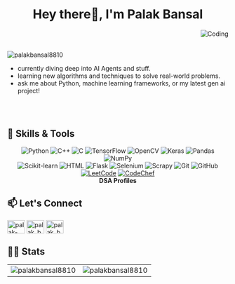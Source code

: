 <h1 align="center">Hey there👋, I'm Palak Bansal</h1>
<img align="right" alt="Coding" src="https://infynno.com/wp-content/uploads/2022/01/infynno-solutions.gif"><br><br>

<p align="left"> <img src="https://komarev.com/ghpvc/?username=palakbansal8810&label=Profile%20views&color=0e75b6&style=flat" alt="palakbansal8810" /> </p>

- currently diving deep into AI Agents and stuff.
- learning new algorithms and techniques to solve real-world problems.
- ask me about Python, machine learning frameworks, or my latest gen ai project!

<br>
<br>

## 🚀 Skills & Tools
<div align="center">
  <img src="https://img.icons8.com/color/48/000000/python.png" alt="Python"/> 
  <img src="https://img.icons8.com/color/48/000000/c-plus-plus-logo.png" alt="C++"/>
  <img src="https://img.icons8.com/color/48/000000/c-programming.png" alt="C"/> 
  <img src="https://img.icons8.com/color/48/000000/tensorflow.png" alt="TensorFlow"/> 
  <img src="https://img.icons8.com/color/48/000000/opencv.png" alt="OpenCV"/>
  <img src="https://upload.wikimedia.org/wikipedia/commons/thumb/a/ae/Keras_logo.svg/45px-Keras_logo.svg.png" alt="Keras"/>
  <img src="https://img.icons8.com/color/48/000000/pandas.png" alt="Pandas"/> 
  <img src="https://img.icons8.com/color/48/000000/numpy.png" alt="NumPy"/>
  <br>
  <img src="https://upload.wikimedia.org/wikipedia/commons/thumb/0/05/Scikit_learn_logo_small.svg/90px-Scikit_learn_logo_small.svg.png" alt="Scikit-learn"/>
  <img src="https://img.icons8.com/color/48/000000/html-5.png" alt="HTML"/>
  <img src="https://img.icons8.com/ios-filled/50/000000/flask.png" alt="Flask"/> 
  <img src="https://miro.medium.com/v2/resize:fit:35/1*musVE9e4bgjTWeoRmc-P_w.png" alt="Selenium"/> 
  <img src="https://steemitimages.com/p/x7L2VSNEiyAFMrpiG2ns3CB2gK32YGyd3PzYWd5t2qpCdo6bect8Mceakn4wQhEiyJBt6dt5cAGb3eW?format=match&width=50" alt="Scrapy"/> 
  <img src="https://img.icons8.com/color/48/000000/git.png" alt="Git"/>
  <img src="https://img.icons8.com/ios-glyphs/48/000000/github.png" alt="GitHub"/> 
  <br>
  <a href="https://leetcode.com/u/palakbansal23/"><img src="https://cdn.iconscout.com/icon/free/png-512/free-leetcode-3628885-3030025.png?f=webp&w=51" alt="LeetCode"/></a>
  <a href="https://www.codechef.com/users/palakbansal881"><img src="https://img.icons8.com/color/48/000000/codechef.png" alt="CodeChef"/></a><br>
  <strong>DSA Profiles</strong>
</div>

## 📫 Let's Connect
<p align="left">
<a href="https://linkedin.com/in/palak-bansal-60166828a" target="blank"><img align="center" src="https://raw.githubusercontent.com/rahuldkjain/github-profile-readme-generator/master/src/images/icons/Social/linked-in-alt.svg" alt="palak-bansal-60166828a" height="30" width="40" /></a>
<a href="https://x.com/PalakBansa25770" target="blank"><img align="center" src="https://raw.githubusercontent.com/rahuldkjain/github-profile-readme-generator/master/src/images/icons/Social/twitter.svg" alt="palak_bansal" height="30" width="40" /></a>
<a href="https://www.leetcode.com/u/palakbansal23/" target="blank"><img align="center" src="https://raw.githubusercontent.com/rahuldkjain/github-profile-readme-generator/master/src/images/icons/Social/leet-code.svg" alt="palak_bansal23" height="30" width="40" /></a>
</p>

## 👩‍💻 Stats

<table align="center">
  <tr>
    <td><img src="https://github-readme-stats.vercel.app/api?username=palakbansal8810&show_icons=true&locale=en&layout=compact&theme=radical" alt="palakbansal8810" /></td>
    <td><img src="https://github-readme-streak-stats.herokuapp.com/?user=palakbansal8810&theme=radical" alt="palakbansal8810" /></td>
  </tr>
</table>


